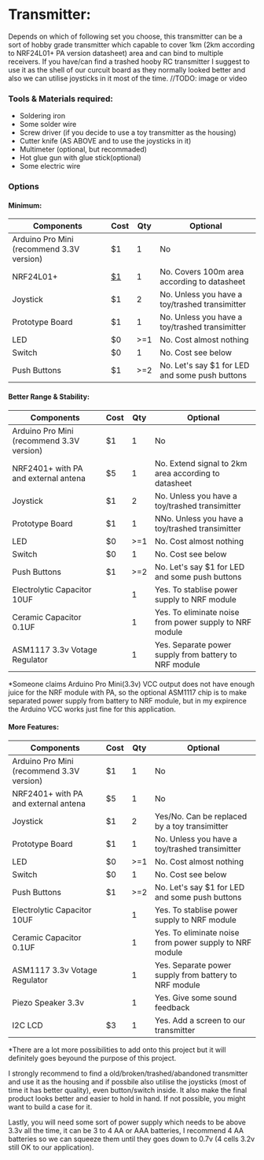 # Transmitter: 
Depends on which of following set you choose, this transmitter can be a sort of hobby grade transmitter which capable to cover 1km (2km according to NRF24L01+ PA version datasheet) area and can bind to multiple receivers. If you have/can find a trashed hooby RC transmitter I suggest to use it as the shell of our curcuit board as they normally looked better and also we can utilise joysticks in it most of the time.
//TODO: image or video

### Tools & Materials required:
- Soldering iron
- Some solder wire
- Screw driver (if you decide to use a toy transmitter as the housing)
- Cutter knife (AS ABOVE and to use the joysticks in it)
- Multimeter (optional, but recommaded)
- Hot glue gun with glue stick(optional)
- Some electric wire

### Options
#### Minimum:
Components | Cost | Qty | Optional 
-----------|------|-----|----------
Arduino Pro Mini (recommend 3.3V version)|$1|1|No
NRF24L01+|[$1](https://www.banggood.com/3Pcs-NRF24L01-SI24R1-2_4G-Wireless-Power-Enhanced-Communication-Receiver-Module-p-1057155.html)|1|No. Covers 100m area according to datasheet|
Joystick|$1|2|No. Unless you have a toy/trashed transimitter
Prototype Board|$1|1|No. Unless you have a toy/trashed transimitter
LED|$0|>=1|No. Cost almost nothing
Switch|$0|1|No. Cost see below
Push Buttons|$1|>=2|No. Let's say $1 for LED and some push buttons

#### Better Range & Stability:
Components | Cost | Qty | Optional
-----------|------|-----|---------
Arduino Pro Mini (recommend 3.3V version)|$1|1|No
NRF2401+ with PA and external antena|$5|1|No. Extend signal to 2km area according to datasheet
Joystick|$1|2|No. Unless you have a toy/trashed transimitter
Prototype Board|$1|1|NNo. Unless you have a toy/trashed transimitter
LED|$0|>=1|No. Cost almost nothing
Switch|$0|1|No. Cost see below
Push Buttons|$1|>=2|No. Let's say $1 for LED and some push buttons
Electrolytic Capacitor 10UF||1|Yes. To stablise power supply to NRF module
Ceramic Capacitor 0.1UF||1|Yes. To eliminate noise from power supply to NRF module
ASM1117 3.3v Votage Regulator||1|Yes. Separate power supply from battery to NRF module

*Someone claims Arduino Pro Mini(3.3v) VCC output does not have enough juice for the NRF module with PA, so the optional ASM1117 chip is to make separated power supply from battery to NRF module, but in my expirence the Arduino VCC works just fine for this application.

#### More Features:
Components | Cost | Qty | Optional
-----------|------|-----|---------
Arduino Pro Mini (recommend 3.3V version)|$1|1|No
NRF2401+ with PA and external antena|$5|1|No
Joystick|$1|2|Yes/No. Can be replaced by a toy transimitter
Prototype Board|$1|1|No. Unless you have a toy/trashed transimitter
LED|$0|>=1|No. Cost almost nothing
Switch|$0|1|No. Cost see below
Push Buttons|$1|>=2|No. Let's say $1 for LED and some push buttons
Electrolytic Capacitor 10UF||1|Yes. To stablise power supply to NRF module
Ceramic Capacitor 0.1UF||1|Yes. To eliminate noise from power supply to NRF module
ASM1117 3.3v Votage Regulator||1|Yes. Separate power supply from battery to NRF module
Piezo Speaker 3.3v||1|Yes. Give some sound feedback
I2C LCD|$3|1|Yes. Add a screen to our transmitter

*There are a lot more possibilities to add onto this project but it will definitely goes beyound the purpose of this project.

I strongly recommend to find a old/broken/trashed/abandoned transmitter and use it as the housing and if possbile also utilise the joysticks (most of time it has better quality), even button/switch inside. It also make the final product looks better and easier to hold in hand. If not possible, you might want to build a case for it.

Lastly, you will need some sort of power supply which needs to be above 3.3v all the time, it can be 3 to 4 AA or AAA batteries, I recommend 4 AA batteries so we can squeeze them until they goes down to 0.7v (4 cells 3.2v still OK to our application).
 

